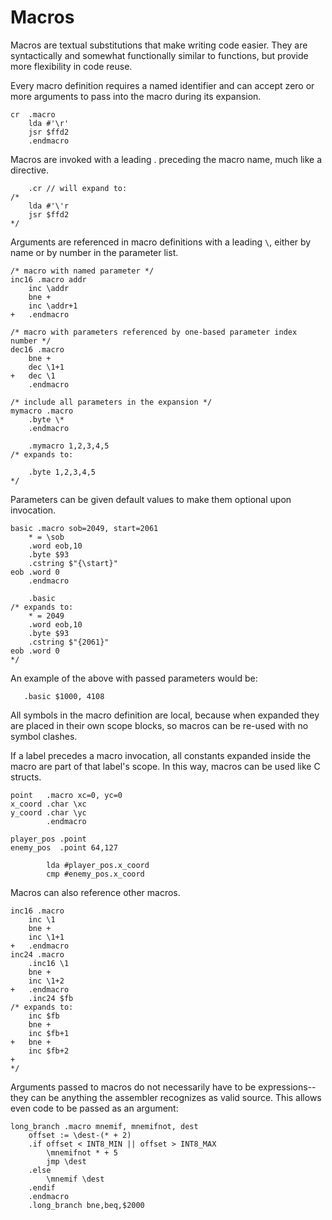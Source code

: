 ﻿# Macros

Macros are textual substitutions that make writing code easier. They are syntactically and somewhat functionally similar to functions, but provide more flexibility in code reuse.

Every macro definition requires a named identifier and can accept zero or more arguments to pass into the macro during its expansion.

```
cr  .macro
    lda #'\r'
    jsr $ffd2
    .endmacro
```

Macros are invoked with a leading . preceding the macro name, much like a directive.

```
    .cr // will expand to:
/*
    lda #'\'r
    jsr $ffd2
*/
```

Arguments are referenced in macro definitions with a leading `\`, either by name or by number in the parameter list.

```
/* macro with named parameter */
inc16 .macro addr
    inc \addr
    bne +
    inc \addr+1
+   .endmacro

/* macro with parameters referenced by one-based parameter index number */
dec16 .macro
    bne +
    dec \1+1
+   dec \1
    .endmacro

/* include all parameters in the expansion */
mymacro .macro
    .byte \* 
    .endmacro

    .mymacro 1,2,3,4,5
/* expands to:

    .byte 1,2,3,4,5
*/
```

Parameters can be given default values to make them optional upon invocation.

```
basic .macro sob=2049, start=2061
    * = \sob
    .word eob,10
    .byte $93
    .cstring $"{\start}"
eob .word 0
    .endmacro

    .basic 
/* expands to:
    * = 2049
    .word eob,10
    .byte $93
    .cstring $"{2061}"
eob .word 0
*/
```

An example of the above with passed parameters would be:

```
   .basic $1000, 4108
```

All symbols in the macro definition are local, because when expanded they are placed in their own scope blocks, so macros can be re-used with no symbol clashes.

If a label precedes a macro invocation, all constants expanded inside the macro are part of that label's scope. In this way, macros can be used like C structs.

```
point   .macro xc=0, yc=0
x_coord .char \xc
y_coord .char \yc
        .endmacro

player_pos .point 
enemy_pos  .point 64,127

        lda #player_pos.x_coord
        cmp #enemy_pos.x_coord
```

Macros can also reference other macros.

```
inc16 .macro
    inc \1
    bne +
    inc \1+1
+   .endmacro
inc24 .macro
    .inc16 \1
    bne +
    inc \1+2
+   .endmacro
    .inc24 $fb
/* expands to:
    inc $fb
    bne +
    inc $fb+1
+   bne +
    inc $fb+2
+   
*/
```

Arguments passed to macros do not necessarily have to be expressions--they can be anything the assembler recognizes as valid source. This allows even code to be passed as an argument:

```
long_branch .macro mnemif, mnemifnot, dest
    offset := \dest-(* + 2)
    .if offset < INT8_MIN || offset > INT8_MAX
        \mnemifnot * + 5
        jmp \dest
    .else
        \mnemif \dest
    .endif
    .endmacro
    .long_branch bne,beq,$2000
```


